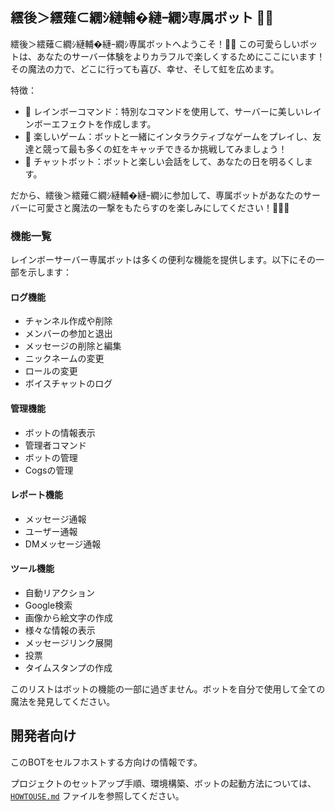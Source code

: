 ## 繧後＞繧薙⊂繝ｼ縺輔�縺ｰ繝ｼ専属ボット 🌈🤖

繧後＞繧薙⊂繝ｼ縺輔�縺ｰ繝ｼ専属ボットへようこそ！🌈🤖 この可愛らしいボットは、あなたのサーバー体験をよりカラフルで楽しくするためにここにいます！その魔法の力で、どこに行っても喜び、幸せ、そして虹を広めます。

特徴：
- 🌈 レインボーコマンド：特別なコマンドを使用して、サーバーに美しいレインボーエフェクトを作成します。
- 🎉 楽しいゲーム：ボットと一緒にインタラクティブなゲームをプレイし、友達と競って最も多くの虹をキャッチできるか挑戦してみましょう！
- 💬 チャットボット：ボットと楽しい会話をして、あなたの日を明るくします。

だから、繧後＞繧薙⊂繝ｼ縺輔�縺ｰ繝ｼに参加して、専属ボットがあなたのサーバーに可愛さと魔法の一撃をもたらすのを楽しみにしてください！🌈🤖✨

### 機能一覧

レインボーサーバー専属ボットは多くの便利な機能を提供します。以下にその一部を示します：

#### ログ機能
- チャンネル作成や削除
- メンバーの参加と退出
- メッセージの削除と編集
- ニックネームの変更
- ロールの変更
- ボイスチャットのログ

#### 管理機能
- ボットの情報表示
- 管理者コマンド
- ボットの管理
- Cogsの管理

#### レポート機能
- メッセージ通報
- ユーザー通報
- DMメッセージ通報

#### ツール機能
- 自動リアクション
- Google検索
- 画像から絵文字の作成
- 様々な情報の表示
- メッセージリンク展開
- 投票
- タイムスタンプの作成

このリストはボットの機能の一部に過ぎません。ボットを自分で使用して全ての魔法を発見してください。


## 開発者向け

このBOTをセルフホストする方向けの情報です。

プロジェクトのセットアップ手順、環境構築、ボットの起動方法については、[`HOWTOUSE.md`](./HOWTOUSE.md) ファイルを参照してください。
